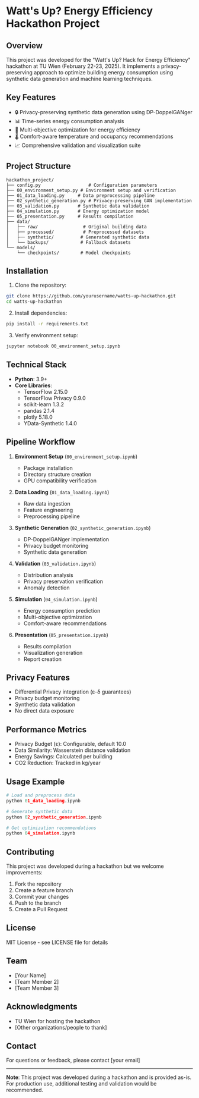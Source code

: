 # Watt's Up? Energy Efficiency Hackathon Project

## Overview
This project was developed for the "Watt's Up? Hack for Energy Efficiency" hackathon at TU Wien (February 22-23, 2025). It implements a privacy-preserving approach to optimize building energy consumption using synthetic data generation and machine learning techniques.

## Key Features
- 🔒 Privacy-preserving synthetic data generation using DP-DoppelGANger
- 📊 Time-series energy consumption analysis
- 🎯 Multi-objective optimization for energy efficiency
- 🌡️ Comfort-aware temperature and occupancy recommendations
- 📈 Comprehensive validation and visualization suite

## Project Structure
```
hackathon_project/
├── config.py                  # Configuration parameters
├── 00_environment_setup.py # Environment setup and verification
├── 01_data_loading.py     # Data preprocessing pipeline
├── 02_synthetic_generation.py # Privacy-preserving GAN implementation
├── 03_validation.py       # Synthetic data validation
├── 04_simulation.py       # Energy optimization model
├── 05_presentation.py     # Results compilation
├── data/
│   ├── raw/                 # Original building data
│   ├── processed/           # Preprocessed datasets
│   ├── synthetic/          # Generated synthetic data
│   └── backups/            # Fallback datasets
└── models/
    └── checkpoints/        # Model checkpoints
```

## Installation

1. Clone the repository:
```bash
git clone https://github.com/yourusername/watts-up-hackathon.git
cd watts-up-hackathon
```

2. Install dependencies:
```bash
pip install -r requirements.txt
```

3. Verify environment setup:
```bash
jupyter notebook 00_environment_setup.ipynb
```

## Technical Stack
- **Python**: 3.9+
- **Core Libraries**:
  - TensorFlow 2.15.0
  - TensorFlow Privacy 0.9.0
  - scikit-learn 1.3.2
  - pandas 2.1.4
  - plotly 5.18.0
  - YData-Synthetic 1.4.0

## Pipeline Workflow

1. **Environment Setup** (`00_environment_setup.ipynb`)
   - Package installation
   - Directory structure creation
   - GPU compatibility verification

2. **Data Loading** (`01_data_loading.ipynb`)
   - Raw data ingestion
   - Feature engineering
   - Preprocessing pipeline

3. **Synthetic Generation** (`02_synthetic_generation.ipynb`)
   - DP-DoppelGANger implementation
   - Privacy budget monitoring
   - Synthetic data generation

4. **Validation** (`03_validation.ipynb`)
   - Distribution analysis
   - Privacy preservation verification
   - Anomaly detection

5. **Simulation** (`04_simulation.ipynb`)
   - Energy consumption prediction
   - Multi-objective optimization
   - Comfort-aware recommendations

6. **Presentation** (`05_presentation.ipynb`)
   - Results compilation
   - Visualization generation
   - Report creation

## Privacy Features
- Differential Privacy integration (ε-δ guarantees)
- Privacy budget monitoring
- Synthetic data validation
- No direct data exposure

## Performance Metrics
- Privacy Budget (ε): Configurable, default 10.0
- Data Similarity: Wasserstein distance validation
- Energy Savings: Calculated per building
- CO2 Reduction: Tracked in kg/year

## Usage Example
```python
# Load and preprocess data
python 01_data_loading.ipynb

# Generate synthetic data
python 02_synthetic_generation.ipynb

# Get optimization recommendations
python 04_simulation.ipynb
```

## Contributing
This project was developed during a hackathon but we welcome improvements:
1. Fork the repository
2. Create a feature branch
3. Commit your changes
4. Push to the branch
5. Create a Pull Request

## License
MIT License - see LICENSE file for details

## Team
- [Your Name]
- [Team Member 2]
- [Team Member 3]

## Acknowledgments
- TU Wien for hosting the hackathon
- [Other organizations/people to thank]

## Contact
For questions or feedback, please contact [your email]

---
**Note**: This project was developed during a hackathon and is provided as-is. For production use, additional testing and validation would be recommended.

